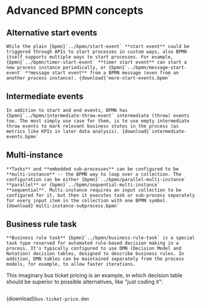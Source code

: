 # Advanced BPMN concepts

## Alternative start events

```{bpmn-figure} more-start-events
While the plain {bpmn}`../bpmn/start-event` **start event** could be triggered through APIs to start processes in custom ways, also BPMN itself supports multiple ways to start processes. For example, {bpmn}`../bpmn/timer-start-event` **timer start event** can start a new process instance periodically, or {bpmn}`../bpmn/message-start-event` **message start event** from a BPMN message (even from an another process instance). {download}`more-start-events.bpmn`
```

## Intermediate events

```{bpmn-figure} intermediate-events
In addition to start and end events, BPMN has {bpmn}`../bpmn/intermediate-throw-event` intermediate (throw) events too. The most simply use case for them, is to use empty intermediate throw events to mark relevant business states in the process (as metrics like KPIs in later data analysis). {download}`intermediate-events.bpmn`
```

## Multi-instance

```{bpmn-figure} multi-instance-subprocess
**Tasks** and **embedded sub-processes** can be configured to be **multi-instance** -- the BPMN way to loop over a collection. The configuration can be either {bpmn}`../bpmn/parallel-multi-instance` **parallel** or {bpmn}`../bpmn/sequential-multi-instance` **sequential**. Multi-instance requires an input collection to be configured for it, but then it executes task or sub-process separately for every input item in the collection with one BPMN symbol. {download}`multi-instance-subprocess.bpmn`
```

## Business rule task

```{bpmn-figure} business-rule-task
**Business rule task** {bpmn}`../bpmn/business-rule-task` is a special task type reserved for automated rule-based decision making in a process. It's typically configured to use DMN (Decision Model and Notation) decision tables, designed to describe business rules. In addition, DMN tables can be maintained separately from the process models, for example, to allow faster iterations.
```

This imaginary bus ticket pricing is an example, in which decision table should be superior to possible alternatives, like "just coding it":

```{dmn-html} bus-ticket-price
```
{download}`bus-ticket-price.dmn`